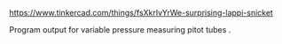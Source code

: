 https://www.tinkercad.com/things/fsXkrIvYrWe-surprising-lappi-snicket

Program output for variable pressure measuring pitot tubes . 
